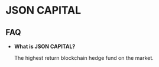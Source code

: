 # JSON CAPITAL

## FAQ

* __What is JSON CAPITAL?__

    The highest return blockchain hedge fund on the market.

